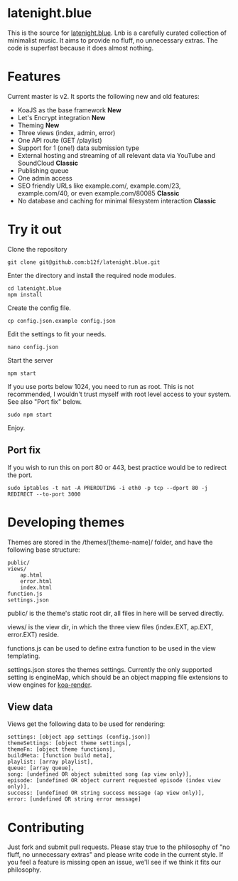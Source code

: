 # latenight.blue

This is the source for [latenight.blue](http://latenight.blue). Lnb is a carefully curated collection of minimalist music. It aims to provide no fluff, no unnecessary extras. The code is superfast because it does almost nothing.

# Features

Current master is v2. It sports the following new and old features:

* KoaJS as the base framework **New**
* Let's Encrypt integration **New**
* Theming **New**
* Three views (index, admin, error)
* One API route (GET /playlist)
* Support for 1 (one!) data submission type
* External hosting and streaming of all relevant data via YouTube and SoundCloud **Classic**
* Publishing queue
* One admin access
* SEO friendly URLs like example.com/, example.com/23, example.com/40, or even example.com/80085 **Classic**
* No database and caching for minimal filesystem interaction **Classic**


# Try it out

Clone the repository

    git clone git@github.com:b12f/latenight.blue.git

Enter the directory and install the required node modules.

    cd latenight.blue
    npm install

Create the config file.

    cp config.json.example config.json

Edit the settings to fit your needs.

    nano config.json

Start the server

    npm start

If you use ports below 1024, you need to run as root. This is not recommended, I wouldn't trust myself with root level access to your system. See also "Port fix" below.

    sudo npm start

Enjoy.

## Port fix

If you wish to run this on port 80 or 443, best practice would be to redirect the port.

    sudo iptables -t nat -A PREROUTING -i eth0 -p tcp --dport 80 -j REDIRECT --to-port 3000

# Developing themes

Themes are stored in the /themes/[theme-name]/ folder, and have the following base structure:

    public/
    views/
        ap.html
        error.html
        index.html
    function.js
    settings.json

public/ is the theme's static root dir, all files in here will be served directly.

views/ is the view dir, in which the three view files (index.EXT, ap.EXT, error.EXT) reside.

functions.js can be used to define extra function to be used in the view templating.

settings.json stores the themes settings. Currently the only supported setting is engineMap, which should be an object mapping file extensions to view engines for [koa-render](https://github.com/queckezz/koa-render).

## View data

Views get the following data to be used for rendering:

    settings: [object app settings (config.json)]
    themeSettings: [object theme settings],
    themeFn: [object theme functions],
    buildMeta: [function build meta],
    playlist: [array playlist],
    queue: [array queue],
    song: [undefined OR object submitted song (ap view only)],
    episode: [undefined OR object current requested episode (index view only)],
    success: [undefined OR string success message (ap view only)],
    error: [undefined OR string error message]

# Contributing

Just fork and submit pull requests. Please stay true to the philosophy of "no fluff, no unnecessary extras" and please write code in the current style. If you feel a feature is missing open an issue, we'll see if we think it fits our philosophy.
